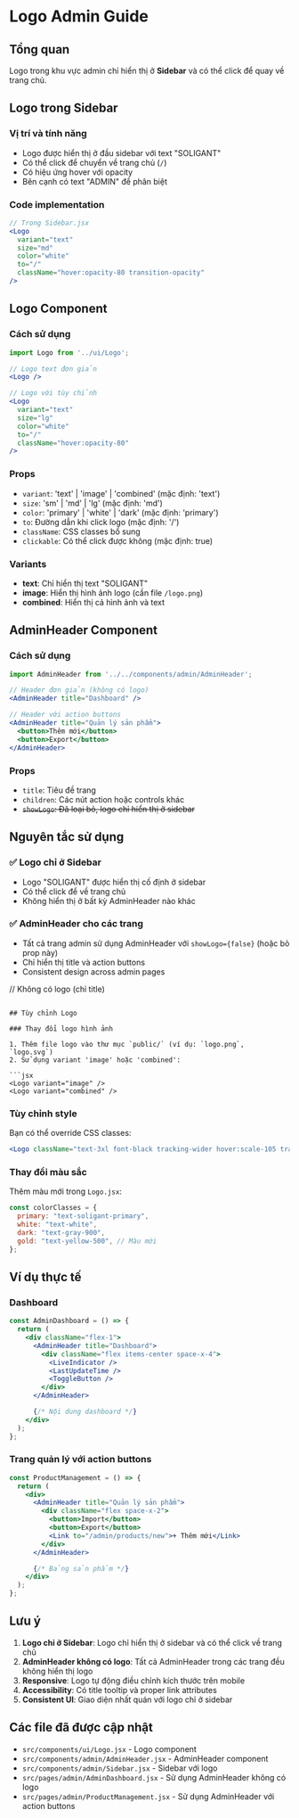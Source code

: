 # Logo Admin Guide

## Tổng quan

Logo trong khu vực admin chỉ hiển thị ở **Sidebar** và có thể click để quay về trang chủ.

## Logo trong Sidebar

### Vị trí và tính năng

- Logo được hiển thị ở đầu sidebar với text "SOLIGANT"
- Có thể click để chuyển về trang chủ (`/`)
- Có hiệu ứng hover với opacity
- Bên cạnh có text "ADMIN" để phân biệt

### Code implementation

```jsx
// Trong Sidebar.jsx
<Logo
  variant="text"
  size="md"
  color="white"
  to="/"
  className="hover:opacity-80 transition-opacity"
/>
```

## Logo Component

### Cách sử dụng

```jsx
import Logo from '../ui/Logo';

// Logo text đơn giản
<Logo />

// Logo với tùy chỉnh
<Logo
  variant="text"
  size="lg"
  color="white"
  to="/"
  className="hover:opacity-80"
/>
```

### Props

- `variant`: 'text' | 'image' | 'combined' (mặc định: 'text')
- `size`: 'sm' | 'md' | 'lg' (mặc định: 'md')
- `color`: 'primary' | 'white' | 'dark' (mặc định: 'primary')
- `to`: Đường dẫn khi click logo (mặc định: '/')
- `className`: CSS classes bổ sung
- `clickable`: Có thể click được không (mặc định: true)

### Variants

- **text**: Chỉ hiển thị text "SOLIGANT"
- **image**: Hiển thị hình ảnh logo (cần file `/logo.png`)
- **combined**: Hiển thị cả hình ảnh và text

## AdminHeader Component

### Cách sử dụng

```jsx
import AdminHeader from '../../components/admin/AdminHeader';

// Header đơn giản (không có logo)
<AdminHeader title="Dashboard" />

// Header với action buttons
<AdminHeader title="Quản lý sản phẩm">
  <button>Thêm mới</button>
  <button>Export</button>
</AdminHeader>
```

### Props

- `title`: Tiêu đề trang
- `children`: Các nút action hoặc controls khác
- ~~`showLogo`: Đã loại bỏ, logo chỉ hiển thị ở sidebar~~

## Nguyên tắc sử dụng

### ✅ Logo chỉ ở Sidebar

- Logo "SOLIGANT" được hiển thị cố định ở sidebar
- Có thể click để về trang chủ
- Không hiển thị ở bất kỳ AdminHeader nào khác

### ✅ AdminHeader cho các trang

- Tất cả trang admin sử dụng AdminHeader với `showLogo={false}` (hoặc bỏ prop này)
- Chỉ hiển thị title và action buttons
- Consistent design across admin pages
  <AdminHeader title="Quản lý sản phẩm" showLogo={true} />

// Không có logo (chỉ title)
<AdminHeader title="Chi tiết đơn hàng" showLogo={false} />

````

## Tùy chỉnh Logo

### Thay đổi logo hình ảnh

1. Thêm file logo vào thư mục `public/` (ví dụ: `logo.png`, `logo.svg`)
2. Sử dụng variant 'image' hoặc 'combined':

```jsx
<Logo variant="image" />
<Logo variant="combined" />
````

### Tùy chỉnh style

Bạn có thể override CSS classes:

```jsx
<Logo className="text-3xl font-black tracking-wider hover:scale-105 transition-transform" />
```

### Thay đổi màu sắc

Thêm màu mới trong `Logo.jsx`:

```jsx
const colorClasses = {
  primary: "text-soligant-primary",
  white: "text-white",
  dark: "text-gray-900",
  gold: "text-yellow-500", // Màu mới
};
```

## Ví dụ thực tế

### Dashboard

```jsx
const AdminDashboard = () => {
  return (
    <div className="flex-1">
      <AdminHeader title="Dashboard">
        <div className="flex items-center space-x-4">
          <LiveIndicator />
          <LastUpdateTime />
          <ToggleButton />
        </div>
      </AdminHeader>

      {/* Nội dung dashboard */}
    </div>
  );
};
```

### Trang quản lý với action buttons

```jsx
const ProductManagement = () => {
  return (
    <div>
      <AdminHeader title="Quản lý sản phẩm">
        <div className="flex space-x-2">
          <button>Import</button>
          <button>Export</button>
          <Link to="/admin/products/new">+ Thêm mới</Link>
        </div>
      </AdminHeader>

      {/* Bảng sản phẩm */}
    </div>
  );
};
```

## Lưu ý

1. **Logo chỉ ở Sidebar**: Logo chỉ hiển thị ở sidebar và có thể click về trang chủ
2. **AdminHeader không có logo**: Tất cả AdminHeader trong các trang đều không hiển thị logo
3. **Responsive**: Logo tự động điều chỉnh kích thước trên mobile
4. **Accessibility**: Có title tooltip và proper link attributes
5. **Consistent UI**: Giao diện nhất quán với logo chỉ ở sidebar

## Các file đã được cập nhật

- `src/components/ui/Logo.jsx` - Logo component
- `src/components/admin/AdminHeader.jsx` - AdminHeader component
- `src/components/admin/Sidebar.jsx` - Sidebar với logo
- `src/pages/admin/AdminDashboard.jsx` - Sử dụng AdminHeader không có logo
- `src/pages/admin/ProductManagement.jsx` - Sử dụng AdminHeader với action buttons
